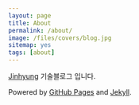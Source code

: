```yaml
---
layout: page
title: About
permalink: /about/
image: /files/covers/blog.jpg
sitemap: yes
tags: [about]
---
```


[Jinhyung](http://gutmate.tistory.com) 기술블로그 입니다.

Powered by [GitHub Pages](https://pages.github.com) and [Jekyll](https://jekyllrb.com).
